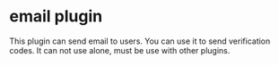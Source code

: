 # email plugin

This plugin can send email to users. You can use it to send verification codes. It can not use alone, must be use with
other plugins.
